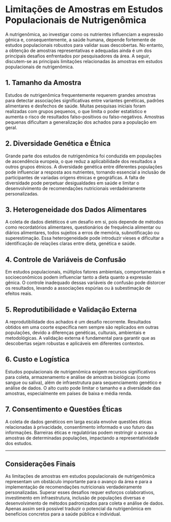 # Limitações de Amostras em Estudos Populacionais de Nutrigenômica

A nutrigenômica, ao investigar como os nutrientes influenciam a expressão gênica e, consequentemente, a saúde humana, depende fortemente de estudos populacionais robustos para validar suas descobertas. No entanto, a obtenção de amostras representativas e adequadas ainda é um dos principais desafios enfrentados por pesquisadores da área. A seguir, discutem-se as principais limitações relacionadas às amostras em estudos populacionais de nutrigenômica.

## 1. **Tamanho da Amostra**

Estudos de nutrigenômica frequentemente requerem grandes amostras para detectar associações significativas entre variantes genéticas, padrões alimentares e desfechos de saúde. Muitas pesquisas iniciais foram realizadas com grupos pequenos, o que limita o poder estatístico e aumenta o risco de resultados falso-positivos ou falso-negativos. Amostras pequenas dificultam a generalização dos achados para a população em geral.

## 2. **Diversidade Genética e Étnica**

Grande parte dos estudos de nutrigenômica foi conduzida em populações de ascendência europeia, o que reduz a aplicabilidade dos resultados a outros grupos étnicos. A diversidade genética entre diferentes populações pode influenciar a resposta aos nutrientes, tornando essencial a inclusão de participantes de variadas origens étnicas e geográficas. A falta de diversidade pode perpetuar desigualdades em saúde e limitar o desenvolvimento de recomendações nutricionais verdadeiramente personalizadas.

## 3. **Heterogeneidade dos Dados Alimentares**

A coleta de dados dietéticos é um desafio em si, pois depende de métodos como recordatórios alimentares, questionários de frequência alimentar ou diários alimentares, todos sujeitos a erros de memória, subnotificação ou superestimação. Essa heterogeneidade pode introduzir vieses e dificultar a identificação de relações claras entre dieta, genética e saúde.

## 4. **Controle de Variáveis de Confusão**

Em estudos populacionais, múltiplos fatores ambientais, comportamentais e socioeconômicos podem influenciar tanto a dieta quanto a expressão gênica. O controle inadequado dessas variáveis de confusão pode distorcer os resultados, levando a associações espúrias ou à subestimação de efeitos reais.

## 5. **Reprodutibilidade e Validação Externa**

A reprodutibilidade dos achados é um desafio recorrente. Resultados obtidos em uma coorte específica nem sempre são replicados em outras populações, devido a diferenças genéticas, culturais, ambientais e metodológicas. A validação externa é fundamental para garantir que as descobertas sejam robustas e aplicáveis em diferentes contextos.

## 6. **Custo e Logística**

Estudos populacionais de nutrigenômica exigem recursos significativos para coleta, armazenamento e análise de amostras biológicas (como sangue ou saliva), além de infraestrutura para sequenciamento genético e análise de dados. O alto custo pode limitar o tamanho e a diversidade das amostras, especialmente em países de baixa e média renda.

## 7. **Consentimento e Questões Éticas**

A coleta de dados genéticos em larga escala envolve questões éticas relacionadas à privacidade, consentimento informado e uso futuro das informações. Barreiras éticas e regulatórias podem restringir o acesso a amostras de determinadas populações, impactando a representatividade dos estudos.

---

## **Considerações Finais**

As limitações de amostras em estudos populacionais de nutrigenômica representam um obstáculo importante para o avanço da área e para a implementação de recomendações nutricionais verdadeiramente personalizadas. Superar esses desafios requer esforços colaborativos, investimento em infraestrutura, inclusão de populações diversas e desenvolvimento de métodos padronizados para coleta e análise de dados. Apenas assim será possível traduzir o potencial da nutrigenômica em benefícios concretos para a saúde pública e individual.